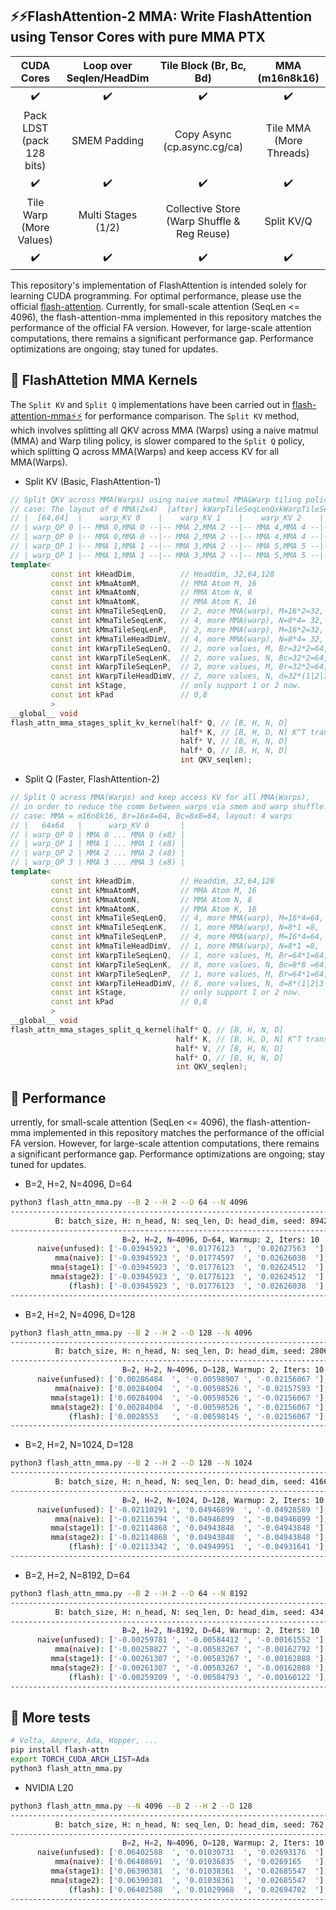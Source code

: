 ## ⚡️⚡️FlashAttention-2 MMA: Write FlashAttention using Tensor Cores with pure MMA PTX 

|CUDA Cores|Loop over Seqlen/HeadDim |Tile Block (Br, Bc, Bd)|MMA (m16n8k16)|
|:---:|:---:|:---:|:---:|
|✔️|✔️|✔️|✔️|
|Pack LDST (pack 128 bits)|SMEM Padding|Copy Async (cp.async.cg/ca)|Tile MMA (More Threads)
|✔️|✔️|✔️|✔️|
|Tile Warp (More Values)|Multi Stages (1/2)|Collective Store (Warp Shuffle & Reg Reuse)|Split KV/Q|
|✔️|✔️|✔️|✔️|

This repository's implementation of FlashAttention is intended solely for learning CUDA programming. For optimal performance, please use the official [flash-attention](https://github.com/Dao-AILab/flash-attention). Currently, for small-scale attention (SeqLen <= 4096), the flash-attention-mma implemented in this repository matches the performance of the official FA version. However, for large-scale attention computations, there remains a significant performance gap. Performance optimizations are ongoing; stay tuned for updates.

## 📖 FlashAttetion MMA Kernels

The `Split KV` and `Split Q` implementations have been carried out in [flash-attention-mma⚡️⚡️](.) for performance comparison. The `Split KV` method, which involves splitting all QKV across MMA (Warps) using a naive matmul (MMA) and Warp tiling policy, is slower compared to the `Split Q` policy, which splitting Q across MMA(Warps) and keep access KV for all MMA(Warps).

- Split KV (Basic, FlashAttention-1)

```C++
// Split QKV across MMA(Warps) using naive matmul MMA&Warp tiling policy.
// case: The layout of 8 MMA(2x4)  [after] kWarpTileSeqLenQxkWarpTileSeqLenK(2x2) -> 32x2,32x2=64x64: 
// |  [64,64]  |    warp_KV 0    |    warp_KV 1    |    warp_KV 2    |    warp_KV 3    |
// | warp_QP 0 |-- MMA 0,MMA 0 --|-- MMA 2,MMA 2 --|-- MMA 4,MMA 4 --|-- MMA 6,MMA 6 --|
// | warp_QP 0 |-- MMA 0,MMA 0 --|-- MMA 2,MMA 2 --|-- MMA 4,MMA 4 --|-- MMA 6,MMA 6 --|
// | warp_QP 1 |-- MMA 1,MMA 1 --|-- MMA 3,MMA 2 --|-- MMA 5,MMA 5 --|-- MMA 7,MMA 7 --|
// | warp_QP 1 |-- MMA 1,MMA 1 --|-- MMA 3,MMA 2 --|-- MMA 5,MMA 5 --|-- MMA 7,MMA 7 --|
template<
         const int kHeadDim,          // Headdim, 32,64,128     
         const int kMmaAtomM,         // MMA Atom M, 16
         const int kMmaAtomN,         // MMA Atom N, 8
         const int kMmaAtomK,         // MMA Atom K, 16
         const int kMmaTileSeqLenQ,   // 2, more MMA(warp), M=16*2=32, Q@K^T=[Br(M), d(K)]@[d(K),  Bc(N)]  
         const int kMmaTileSeqLenK,   // 4, more MMA(warp), N=8*4= 32, Q@K^T=[Br(M), d(K)]@[d(K),  Bc(N)]    
         const int kMmaTileSeqLenP,   // 2, more MMA(warp), M=16*2=32, P@V  =[Br(M),Bc(K)]@[Bc(K), d(N) ]
         const int kMmaTileHeadDimV,  // 4, more MMA(warp), N=8*4= 32, P@V  =[Br(M),Bc(K)]@[Bc(K), d(N) ]       
         const int kWarpTileSeqLenQ,  // 2, more values, M, Br=32*2=64, matmul M 
         const int kWarpTileSeqLenK,  // 2, more values, N, Bc=32*2=64, matmul N
         const int kWarpTileSeqLenP,  // 2, more values, M, Br=32*2=64, matmul M
         const int kWarpTileHeadDimV, // 2, more values, N, d=32*(1|2|3|4|...)=32|64|96|128|...
         const int kStage,            // only support 1 or 2 now.
         const int kPad               // 0,8              
         >
__global__ void 
flash_attn_mma_stages_split_kv_kernel(half* Q, // [B, H, N, D]
                                      half* K, // [B, H, D, N] K^T transposed 
                                      half* V, // [B, H, N, D] 
                                      half* O, // [B, H, N, D] 
                                      int QKV_seqlen);
```

- Split Q (Faster, FlashAttention-2)

```C++
// Split Q across MMA(Warps) and keep access KV for all MMA(Warps),
// in order to reduce the comm between warps via smem and warp shuffle.
// case: MMA = m16n8k16, Br=16x4=64, Bc=8x8=64, layout: 4 warps
// |   64x64   |      warp_KV 0       |
// | warp_QP 0 | MMA 0 ... MMA 0 (x8) |
// | warp_QP 1 | MMA 1 ... MMA 1 (x8) |
// | warp_QP 2 | MMA 2 ... MMA 2 (x8) |
// | warp_QP 3 | MMA 3 ... MMA 3 (x8) |
template<
         const int kHeadDim,          // Headdim, 32,64,128     
         const int kMmaAtomM,         // MMA Atom M, 16
         const int kMmaAtomN,         // MMA Atom N, 8
         const int kMmaAtomK,         // MMA Atom K, 16
         const int kMmaTileSeqLenQ,   // 4, more MMA(warp), M=16*4=64, Q@K^T=[Br(M), d(K)]@[d(K),  Bc(N)]  
         const int kMmaTileSeqLenK,   // 1, more MMA(warp), N=8*1 =8,  Q@K^T=[Br(M), d(K)]@[d(K),  Bc(N)]    
         const int kMmaTileSeqLenP,   // 4, more MMA(warp), M=16*4=64, P@V  =[Br(M),Bc(K)]@[Bc(K), d(N) ]
         const int kMmaTileHeadDimV,  // 1, more MMA(warp), N=8*1 =8,  P@V  =[Br(M),Bc(K)]@[Bc(K), d(N) ]       
         const int kWarpTileSeqLenQ,  // 1, more values, M, Br=64*1=64, matmul M 
         const int kWarpTileSeqLenK,  // 8, more values, N, Bc=8*8 =64, matmul N
         const int kWarpTileSeqLenP,  // 1, more values, M, Br=64*1=64, matmul M
         const int kWarpTileHeadDimV, // 8, more values, N, d=8*(1|2|3|4|...)=8|...|32|64|96|128|...
         const int kStage,            // only support 1 or 2 now.
         const int kPad               // 0,8           
         >
__global__ void
flash_attn_mma_stages_split_q_kernel(half* Q, // [B, H, N, D]
                                     half* K, // [B, H, D, N] K^T transposed 
                                     half* V, // [B, H, N, D] 
                                     half* O, // [B, H, N, D] 
                                     int QKV_seqlen);
```

## 📖 Performance

urrently, for small-scale attention (SeqLen <= 4096), the flash-attention-mma implemented in this repository matches the performance of the official FA version. However, for large-scale attention computations, there remains a significant performance gap. Performance optimizations are ongoing; stay tuned for updates.

- B=2, H=2, N=4096, D=64
  
```bash
python3 flash_attn_mma.py --B 2 --H 2 --D 64 --N 4096
----------------------------------------------------------------------------------------------------
          B: batch_size, H: n_head, N: seq_len, D: head_dim, seed: 8942, Warmup: 2, Iters: 10
----------------------------------------------------------------------------------------------------
                         B=2, H=2, N=4096, D=64, Warmup: 2, Iters: 10
      naive(unfused): ['-0.03945923 ', '0.01776123  ', '0.02627563  '], time:1.318264ms
          mma(naive): ['-0.03945923 ', '0.01774597  ', '0.02626038  '], time:9.853077ms
         mma(stage1): ['-0.03945923 ', '0.01776123  ', '0.02624512  '], time:0.336719ms
         mma(stage2): ['-0.03945923 ', '0.01776123  ', '0.02624512  '], time:0.304818ms
             (flash): ['-0.03945923 ', '0.01776123  ', '0.02626038  '], time:0.328016ms
----------------------------------------------------------------------------------------------------
```

- B=2, H=2, N=4096, D=128
  
```bash
python3 flash_attn_mma.py --B 2 --H 2 --D 128 --N 4096
----------------------------------------------------------------------------------------------------
          B: batch_size, H: n_head, N: seq_len, D: head_dim, seed: 2806, Warmup: 2, Iters: 10
----------------------------------------------------------------------------------------------------
                         B=2, H=2, N=4096, D=128, Warmup: 2, Iters: 10
      naive(unfused): ['0.00286484  ', '-0.00598907 ', '-0.02156067 '], time:1.377940ms
          mma(naive): ['0.00284004  ', '-0.00598526 ', '-0.02157593 '], time:19.166064ms
         mma(stage1): ['0.00284004  ', '-0.00598526 ', '-0.02156067 '], time:0.678110ms
         mma(stage2): ['0.00284004  ', '-0.00598526 ', '-0.02156067 '], time:0.659609ms
             (flash): ['0.0028553   ', '-0.00598145 ', '-0.02156067 '], time:0.548506ms
----------------------------------------------------------------------------------------------------
```

- B=2, H=2, N=1024, D=128
  
```bash
python3 flash_attn_mma.py --B 2 --H 2 --D 128 --N 1024
----------------------------------------------------------------------------------------------------
          B: batch_size, H: n_head, N: seq_len, D: head_dim, seed: 4166, Warmup: 2, Iters: 10
----------------------------------------------------------------------------------------------------
                         B=2, H=2, N=1024, D=128, Warmup: 2, Iters: 10
      naive(unfused): ['-0.02110291 ', '0.04946899  ', '-0.04928589 '], time:0.145769ms
          mma(naive): ['-0.02116394 ', '0.04946899  ', '-0.04946899 '], time:1.236653ms
         mma(stage1): ['-0.02114868 ', '0.04943848  ', '-0.04943848 '], time:0.070930ms
         mma(stage2): ['-0.02114868 ', '0.04943848  ', '-0.04943848 '], time:0.069165ms
             (flash): ['-0.02113342 ', '0.04949951  ', '-0.04931641 '], time:0.151205ms
----------------------------------------------------------------------------------------------------
```

- B=2, H=2, N=8192, D=64
```bash
python3 flash_attn_mma.py --B 2 --H 2 --D 64 --N 8192
----------------------------------------------------------------------------------------------------
          B: batch_size, H: n_head, N: seq_len, D: head_dim, seed: 434, Warmup: 2, Iters: 10
----------------------------------------------------------------------------------------------------
                         B=2, H=2, N=8192, D=64, Warmup: 2, Iters: 10
      naive(unfused): ['-0.00259781 ', '-0.00584412 ', '-0.00161552 '], time:5.139947ms
          mma(naive): ['-0.00258827 ', '-0.00583267 ', '-0.00162792 '], time:39.265347ms
         mma(stage1): ['-0.00261307 ', '-0.00583267 ', '-0.00162888 '], time:1.131415ms
         mma(stage2): ['-0.00261307 ', '-0.00583267 ', '-0.00162888 '], time:1.082253ms
             (flash): ['-0.00259209 ', '-0.00584793 ', '-0.00160122 '], time:0.786042ms
----------------------------------------------------------------------------------------------------
```

## 📖 More tests   
```bash
# Volta, Ampere, Ada, Hopper, ...
pip install flash-attn
export TORCH_CUDA_ARCH_LIST=Ada 
python3 flash_attn_mma.py
```

- NVIDIA L20
```bash
python3 flash_attn_mma.py --N 4096 --B 2 --H 2 --D 128
----------------------------------------------------------------------------------------------------
          B: batch_size, H: n_head, N: seq_len, D: head_dim, seed: 762, Warmup: 2, Iters: 10
----------------------------------------------------------------------------------------------------
                         B=2, H=2, N=4096, D=128, Warmup: 2, Iters: 10
      naive(unfused): ['0.06402588  ', '0.01030731  ', '0.02693176  '], time:1.380467ms
          mma(naive): ['0.06408691  ', '0.01036835  ', '0.0269165   '], time:19.160128ms
         mma(stage1): ['0.06390381  ', '0.01038361  ', '0.02685547  '], time:0.681663ms
         mma(stage2): ['0.06390381  ', '0.01038361  ', '0.02685547  '], time:0.661945ms
             (flash): ['0.06402588  ', '0.01029968  ', '0.02694702  '], time:0.550222ms
----------------------------------------------------------------------------------------------------
```
